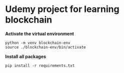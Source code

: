 # Udemy project for learning blockchain

**Activate the virtual environment**

```
python -m venv blockchain-env
source ./blockchain-env/bin/activate
```

**Install all packages**

```
pip install -r requirements.txt
```
